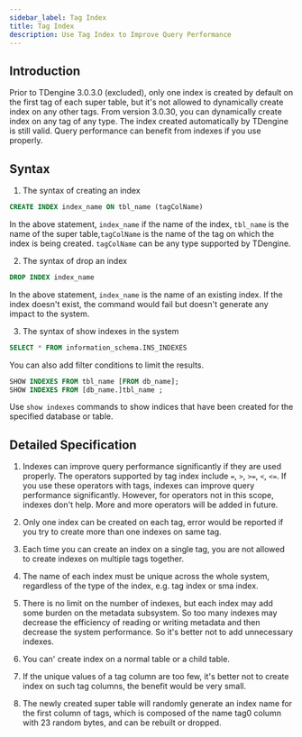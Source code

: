 ```yaml
---
sidebar_label: Tag Index
title: Tag Index
description: Use Tag Index to Improve Query Performance
---
```


## Introduction

Prior to TDengine 3.0.3.0 (excluded), only one index is created by default on the first tag of each super table, but it's not allowed to dynamically create index on any other tags. From version 3.0.30, you can dynamically create index on any tag of any type. The index created automatically by TDengine is still valid. Query performance can benefit from indexes if you use properly.

## Syntax

1. The syntax of creating an index 

```sql
CREATE INDEX index_name ON tbl_name (tagColName)
```

In the above statement, `index_name` if the name of the index, `tbl_name` is the name of the super table,`tagColName` is the name of the tag on which the index is being created. `tagColName` can be any type supported by TDengine.

2. The syntax of drop an index

```sql
DROP INDEX index_name
```

In the above statement,  `index_name` is the name of an existing index. If the index doesn't exist, the command would fail but doesn't generate any impact to the system. 

3. The syntax of show indexes in the system
   
```sql
SELECT * FROM information_schema.INS_INDEXES 
```

You can also add filter conditions to limit the results.


````sql
SHOW INDEXES FROM tbl_name [FROM db_name];
SHOW INDEXES FROM [db_name.]tbl_name ;
````
Use `show indexes` commands to show indices that have been created for the specified database or table.

## Detailed Specification

1. Indexes can improve query performance significantly if they are used properly. The operators supported by tag index include  `=`, `>`, `>=`, `<`, `<=`. If you use these operators with tags, indexes can improve query performance significantly. However, for operators not in this scope, indexes don't help. More and more operators will be added in future.

2. Only one index can be created on each tag, error would be reported if you try to create more than one indexes on same tag.

3. Each time you can create an index on a single tag, you are not allowed to create indexes on multiple tags together. 

4. The name of each index must be unique across the whole system, regardless of the type of the index, e.g. tag index or sma index.

5. There is no limit on the number of indexes, but each index may add some burden on the metadata subsystem. So too many indexes may decrease the efficiency of reading or writing metadata and then decrease the system performance. So it's better not to add unnecessary indexes. 

6. You can' create index on a normal table or a child table. 

7. If the unique values of a tag column are too few, it's better not to create index on such tag columns, the benefit would be very small. 

8. The newly created super table will randomly generate an index name for the first column of tags, which is composed of the name tag0 column with 23 random bytes, and can be rebuilt or dropped.  
